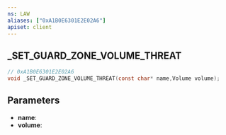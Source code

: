 ```yaml
---
ns: LAW
aliases: ["0xA1B0E6301E2E02A6"]
apiset: client
---
```

## _SET_GUARD_ZONE_VOLUME_THREAT

```c
// 0xA1B0E6301E2E02A6
void _SET_GUARD_ZONE_VOLUME_THREAT(const char* name,Volume volume);
```


## Parameters
* **name**:
* **volume**:



